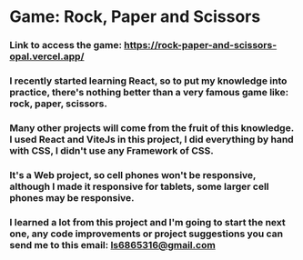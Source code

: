# Game: Rock, Paper and Scissors

### Link to access the game: https://rock-paper-and-scissors-opal.vercel.app/

### I recently started learning React, so to put my knowledge into practice, there's nothing better than a very famous game like: rock, paper, scissors.
### Many other projects will come from the fruit of this knowledge. I used React and ViteJs in this project, I did everything by hand with CSS, I didn't use any Framework of CSS.
### It's a Web project, so cell phones won't be responsive, although I made it responsive for tablets, some larger cell phones may be responsive.
### I learned a lot from this project and I'm going to start the next one, any code improvements or project suggestions you can send me to this email: ls6865316@gmail.com
